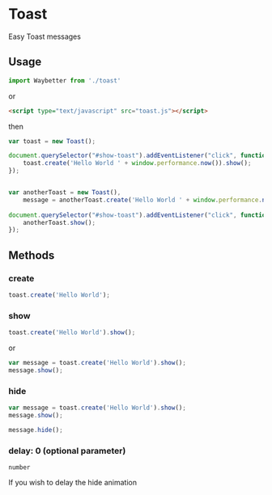 Toast
=========

Easy Toast messages

Usage
------

```js
import Waybetter from './toast'
```

or

```html
<script type="text/javascript" src="toast.js"></script>
```

then

```js
var toast = new Toast();

document.querySelector("#show-toast").addEventListener("click", function() {
	toast.create('Hello World ' + window.performance.now()).show();
});	


var anotherToast = new Toast(),
	message = anotherToast.create('Hello World ' + window.performance.now());
	
document.querySelector("#show-toast").addEventListener("click", function() {
	anotherToast.show();
});

```


Methods
-------

### create

```js
toast.create('Hello World');
```


### show

```js
toast.create('Hello World').show();
```

or

```js
var message = toast.create('Hello World').show();
message.show();
```


### hide

```js
var message = toast.create('Hello World').show();
message.show();

message.hide();
```

### delay: 0 (optional parameter)

`number`

If you wish to delay the hide animation